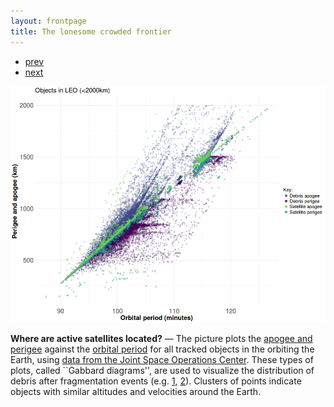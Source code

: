 ```yaml
---
layout: frontpage
title: The lonesome crowded frontier
---
```


<div class="navbar">
  <div class="navbar-inner">
      <ul class="nav">
          <li><a href="leo_geo_gabbard.html">prev</a></li>
          <li><a href="launch_summary.html">next</a></li>
      </ul>
  </div>
</div> 

![Apogee and Perigee of All Tracked Objects in LEO Against Orbital Period](../../assets/bigpublpics/leo_gabbard_all.png)

**Where are active satellites located?** &mdash; The picture plots the [apogee and perigee](https://en.wikipedia.org/wiki/Apsis) against the [orbital period](https://en.wikipedia.org/wiki/Orbital_period) for all tracked objects in the  orbiting the Earth, using [data from the Joint Space Operations Center](https://www.space-track.org). These types of plots, called ``Gabbard diagrams'', are used to visualize the distribution of debris after fragmentation events (e.g. [1](https://en.wikipedia.org/wiki/Space_debris#/media/File:Gabbard_diagram.png), [2](https://www.orbitaldebris.jsc.nasa.gov/library/satellitefraghistory/13theditionofbreakupbook.pdf)). Clusters of points indicate objects with similar altitudes and velocities around the Earth.